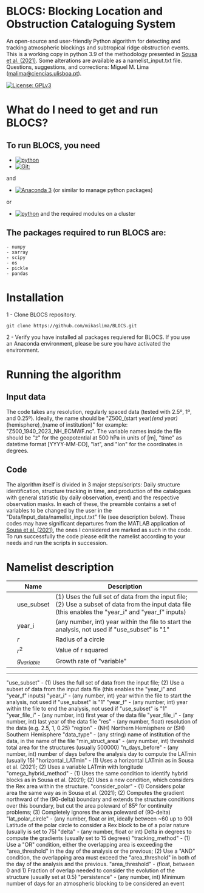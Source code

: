 # BLOCS: Blocking Location and Obstruction Cataloguing System
An open-source and user-friendly Python algorithm for detecting and tracking atmospheric blockings and subtropical ridge obstruction events.
This is a working copy in python 3.9 of the methodology presented in [Sousa et al. (2021)](https://doi.org/10.1175/JCLI-D-20-0658.1). Some alterations are available as a namelist_input.txt file.
Questions, suggestions, and corrections: Miguel M. Lima (malima@ciencias.ulisboa.pt).

[![License: GPLv3](https://img.shields.io/badge/License-GPLv3-blue.svg)](https://www.gnu.org/licenses/gpl-3.0)

# What do I need to get and run BLOCS?

## To run BLOCS, you need

   * [![python](https://img.shields.io/badge/Python-3-3776AB.svg?style=flat&logo=python&logoColor=white)](https://www.python.org)
   * [![Git: ](https://img.shields.io/badge/Git--blue)](https://git-scm.com/)

and

 * [![Anaconda 3](https://img.shields.io/badge/Anaconda-3-green.svg)](https://www.anaconda.com/) (or similar to manage python packages)

or

  *  [![python](https://img.shields.io/badge/Python-3-3776AB.svg?style=flat&logo=python&logoColor=white)](https://www.python.org) and the required modules on a cluster

## The packages required to run BLOCS are:
  
```
- numpy
- xarray
- scipy
- os
- pickle
- pandas
```

# Installation

1 - Clone BLOCS repository.

 ```
git clone https://github.com/mikaslima/BLOCS.git
  ```

2 - Verify you have installed all packages requiered for BLOCS. If you use an Anaconda environment, please be sure you have activated the environment.

# Running the algorithm

## Input data

The code takes any resolution, regularly spaced data (tested with 2.5º, 1º, and 0.25º). Ideally, the name should be "Z500_(start year)_(end year)_(hemisphere)_(name of institution)" for example: "Z500_1940_2023_NH_ECMWF.nc". The variable names inside the file should be "z" for the geopotential at 500 hPa in units of [m], "time" as datetime format [YYYY-MM-DD], "lat", and "lon" for the coordinates in degrees.

## Code

The algorithm itself is divided in 3 major steps/scripts: Daily structure identification, structure tracking in time, and production of the catalogues with general statistic (by daily observation, event) and the respective observation masks.
In each of these, the preamble contains a set of variables to be changed by the user in the "Data/Input_data/namelist_input.txt" file (see description below).
These codes may have significant departures from the MATLAB application of [Sousa et al. (2021)](https://doi.org/10.1175/JCLI-D-20-0658.1), the ones I considered are marked as such in the code.
To run successfully the code please edit the namelist according to your needs and run the scripts in succession.

# Namelist description

&nbsp; | Name           | Description
-------|----------------|--------------------------------------
&nbsp; | use_subset          | (1) Uses the full set of data from the input file; (2) Use a subset of data from the input data file (this enables the "year_i" and "year_f" inputs)
&nbsp; | year_i          | (any number, int) year within the file to start the analysis, not used if "use_subset" is "1"
&nbsp; | $r$            | Radius of a circle
&nbsp; | $r^2$          | Value of r squared
&nbsp; | $g_{variable}$ | Growth rate of "variable"
---------------------------------------------------------------

"use_subset" - (1) Uses the full set of data from the input file; (2) Use a subset of data from the input data file (this enables the "year_i" and "year_f" inputs)
"year_i" - (any number, int) year within the file to start the analysis, not used if "use_subset" is "1"
"year_f" - (any number, int) year within the file to end the analysis, not used if "use_subset" is "1"
"year_file_i" - (any number, int) first year of the data file
"year_file_i" - (any number, int) last year of the data file
"res" - (any number, float) resolution of the data (e.g. 2.5, 1, 0.25)
"region" - (NH) Northern Hemisphere or (SH) Southern Hemisphere
"data_type" - (any string) name of institution of the data, in the name of the file
"min_struct_area" - (any number, int) threshold total area for the structures (usually 500000)
"n_days_before" - (any number, int) number of days before the analysis day to compute the LATmin (usually 15)
"horizontal_LATmin" - (1) Uses a horizontal LATmin as in Sousa et al. (2021); (2) Uses a variable LATmin with longitude
"omega_hybrid_method" - (1) Uses the same condition to identify hybrid blocks as in Sousa et al. (2021); (2) Uses a new condition, which considers the Rex area within the structure.
"consider_polar" - (1) Considers polar area the same way as in Sousa et al. (2021); (2) Computes the gradient northward of the (90-delta) boundary and extends the structure conditions over this boundary, but cut the area poleward of 85º for continuity problems; (3) Completely ignores the area poleward of (90-delta)
"lat_polar_circle" - (any number, float or int, ideally between ~60 up to 90) Latitude of the polar circle to consider a Rex block to be of a polar nature (usually is set to 75)
"delta" - (any number, float or int) Delta in degrees to compute the gradients (usually set to 15 degrees)
"tracking_method" - (1) Use a "OR" condition, either the overlapping area is exceeding the "area_threshold" in the day of the analysis or the previous; (2) Use a "AND" condition, the overlapping area must exceed the "area_threshold" in both of the day of the analysis and the previous.
"area_threshold" - (float, between 0 and 1) Fraction of overlap needed to consider the evolution of the structure (usually set at 0.5)
"persistence" - (any number, int) Minimum number of days for an atmospheric blocking to be considered an event
